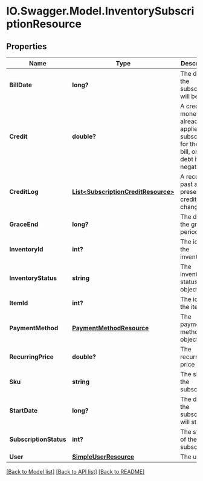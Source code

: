 # IO.Swagger.Model.InventorySubscriptionResource
## Properties

Name | Type | Description | Notes
------------ | ------------- | ------------- | -------------
**BillDate** | **long?** | The date the subscription will be billed | [optional] 
**Credit** | **double?** | A credit of money already applied to a subscription for the next bill, or a debt if negative | [optional] 
**CreditLog** | [**List&lt;SubscriptionCreditResource&gt;**](SubscriptionCreditResource.md) | A record of past and present credit/debt changes | [optional] 
**GraceEnd** | **long?** | The date the grace period ends | [optional] 
**InventoryId** | **int?** | The id of the inventory | [optional] 
**InventoryStatus** | **string** | The inventory status object | [optional] 
**ItemId** | **int?** | The id of the item | [optional] 
**PaymentMethod** | [**PaymentMethodResource**](PaymentMethodResource.md) | The payment method object | [optional] 
**RecurringPrice** | **double?** | The recurring price | [optional] 
**Sku** | **string** | The sku of the subscription | [optional] 
**StartDate** | **long?** | The date the subscription will start | [optional] 
**SubscriptionStatus** | **int?** | The status of the subscription | [optional] 
**User** | [**SimpleUserResource**](SimpleUserResource.md) | The user | [optional] 

[[Back to Model list]](../README.md#documentation-for-models) [[Back to API list]](../README.md#documentation-for-api-endpoints) [[Back to README]](../README.md)

